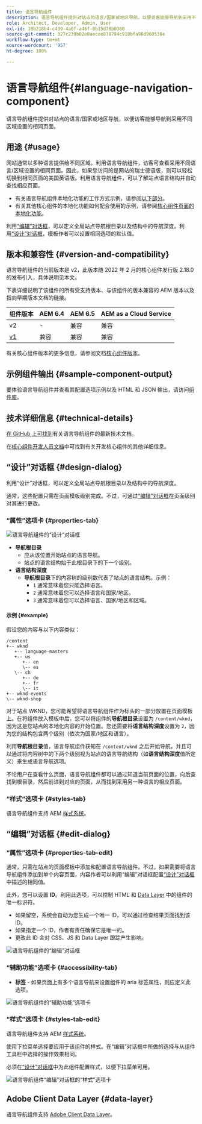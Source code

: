 ```yaml
---
title: 语言导航组件
description: 语言导航组件提供对站点的语言/国家或地区导航，以便访客能够导航到采用不同区域设置的相同页面。
role: Architect, Developer, Admin, User
exl-id: 10b218b4-c439-4a0f-a46f-0b15d78b0360
source-git-commit: 327c239b02e0aecee878784c918bfa98d960530e
workflow-type: tm+mt
source-wordcount: '957'
ht-degree: 100%

---
```


# 语言导航组件{#language-navigation-component}

语言导航组件提供对站点的语言/国家或地区导航，以便访客能够导航到采用不同区域设置的相同页面。

## 用途 {#usage}

网站通常以多种语言提供给不同区域。利用语言导航组件，访客可查看采用不同语言/区域设置的相同页面。因此，如果您访问的是网站的瑞士德语版，则可以轻松切换到相同页面的美国英语版。利用语言导航组件，可以了解站点语言结构并自动查找相应页面。

* 有关语言导航组件本地化功能的工作方式示例，请参阅[以下部分](#example)。
* 有关其他核心组件的本地化功能如何配合使用的示例，请参阅[核心组件页面的本地化功能](/help/get-started/localization.md)。

利用[“编辑”对话框](#edit-dialog)，可以定义全局站点导航根目录以及结构中的导航深度。利用[“设计”对话框](#design-dialog)，模板作者可以设置相同选项的默认值。

## 版本和兼容性 {#version-and-compatibility}

语言导航组件的当前版本是 v2，此版本随 2022 年 2 月的核心组件发行版 2.18.0 的发布引入，具体说明见本文。

下表详细说明了该组件的所有受支持版本、与该组件的版本兼容的 AEM 版本以及指向早期版本文档的链接。

| 组件版本 | AEM 6.4 | AEM 6.5 | AEM as a Cloud Service |
|--- |--- |--- |---|
| v2 | - | 兼容 | 兼容 |
| [v1](v1/language-navigation.md) | 兼容 | 兼容 | 兼容 |

有关核心组件版本的更多信息，请参阅文档[核心组件版本](/help/versions.md)。

## 示例组件输出 {#sample-component-output}

要体验语言导航组件并查看其配置选项示例以及 HTML 和 JSON 输出，请访问[组件库](https://adobe.com/go/aem_cmp_library_langnav_cn)。

## 技术详细信息 {#technical-details}

[在 GitHub 上可找到](https://adobe.com/go/aem_cmp_tech_langnav_v2_cn)有关语言导航组件的最新技术文档。

在[核心组件开发人员文档](/help/developing/overview.md)中可找到有关开发核心组件的其他详细信息。

## “设计”对话框 {#design-dialog}

利用“设计”对话框，可以定义全局站点导航根目录以及结构中的导航深度。

通常，这些配置只需在页面模板级别完成。不过，可通过[“编辑”对话框](#edit-dialog)在页面级别对其进行更改。

### “属性”选项卡 {#properties-tab}

![语言导航组件的“设计”对话框](/help/assets/language-navigation-design.png)

* **导航根目录**
   * 应从该位置开始站点的语言导航。
   * 站点的语言结构始于此根目录下的下一个级别。
* **语言结构深度**
   * **导航根目录**&#x200B;下的内容树的级别数代表了站点的语言结构。示例：
      * `1` 通常意味着您只能选择语言。
      * `2` 通常意味着您可以选择语言和国家/地区。
      * `3` 通常意味着您可以选择语言、国家/地区和区域。

#### 示例 {#example}

假设您的内容与以下内容类似：

```
/content
+-- wknd
   +-- language-masters
   +-- us
      +-- en
      \-- es
   \-- ch
      +-- de
      +-- fr
      \-- it
+-- wknd-events
\-- wknd-shop
```

对于站点 WKND，您可能希望将语言导航组件作为标头的一部分放置在页面模板上。在将组件放入模板中后，您可以将组件的&#x200B;**导航根目录**&#x200B;设置为 `/content/wknd`，因为这是您站点的本地化内容的开始位置。您还需要将&#x200B;**语言结构深度**&#x200B;设置为 `2`，因为您的结构包含两个级别（依次为国家/地区和语言）。

利用&#x200B;**导航根目录**&#x200B;值，语言导航组件获知在 `/content/wknd` 之后开始导航，并且可以通过将内容树中的下两个级别视为站点的语言导航结构（如&#x200B;**语言结构深度**&#x200B;值所定义）来生成语言导航选项。

不论用户在查看什么页面，语言导航组件都可以通过知道当前页面的位置，向后查找到根目录，然后前进到对应的页面，从而找到采用另一种语言的相应页面。

### “样式”选项卡 {#styles-tab}

语言导航组件支持 AEM [样式系统](/help/get-started/authoring.md#component-styling)。

## “编辑”对话框 {#edit-dialog}

### “属性”选项卡 {#properties-tab-edit}

通常，只需在站点的页面模板中添加和配置语言导航组件。不过，如果需要将语言导航组件添加到单个内容页面，内容作者可以利用“编辑”对话框配置[“设计”对话框](#design-dialog)中描述的相同值。

此外，您可以设置 **ID**。利用此选项，可以控制 HTML 和 [Data Layer](/help/developing/data-layer/overview.md) 中的组件的唯一标识符。

* 如果留空，系统会自动为您生成一个唯一 ID，可以通过检查结果页面找到该 ID。
* 如果指定一个 ID，作者有责任确保它是唯一的。
* 更改此 ID 会对 CSS、JS 和 Data Layer 跟踪产生影响。

![语言导航组件的“编辑”对话框](/help/assets/language-navigation-edit.png)

### “辅助功能”选项卡 {#accessibility-tab}

* **标签** - 如果页面上有多个语言导航来设置组件的 aria 标签属性，则应定义此选项。

![语言导航组件的“辅助功能”选项卡](/help/assets/language-navigation-edit-accessibility.png)

### “样式”选项卡 {#styles-tab-edit}

语言导航组件支持 AEM [样式系统](/help/get-started/authoring.md#component-styling)。

使用下拉菜单选择要应用于该组件的样式。在“编辑”对话框中所做的选择与从组件工具栏中选择的操作效果相同。

必须在[“设计”对话框](#design-dialog)中为此组件配置样式，以便下拉菜单可用。

![语言导航组件“编辑”对话框的“样式”选项卡](/help/assets/language-navigation-edit-styles.png)

## Adobe Client Data Layer {#data-layer}

语言导航组件支持 [Adobe Client Data Layer](/help/developing/data-layer/overview.md)。
